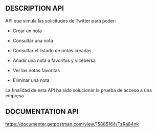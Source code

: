 
## DESCRIPTION API

 API que simula las solicitudes de Twitter para poder:

 - Crear un nota

 - Consultar una nota

 - Consultar el listado de notas creadas

 - Añadir una nota a favoritos y vicebersa

 - Ver las notas favoritas

 - Eliminar una nota

La finalidad de esta API ha sido solucionar la prueba de acceso a una empresa


## DOCUMENTATION API

https://documenter.getpostman.com/view/15885164/TzRa84nk


